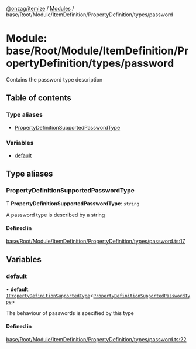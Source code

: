 [@onzag/itemize](../README.md) / [Modules](../modules.md) / base/Root/Module/ItemDefinition/PropertyDefinition/types/password

# Module: base/Root/Module/ItemDefinition/PropertyDefinition/types/password

Contains the password type description

## Table of contents

### Type aliases

- [PropertyDefinitionSupportedPasswordType](base_Root_Module_ItemDefinition_PropertyDefinition_types_password.md#propertydefinitionsupportedpasswordtype)

### Variables

- [default](base_Root_Module_ItemDefinition_PropertyDefinition_types_password.md#default)

## Type aliases

### PropertyDefinitionSupportedPasswordType

Ƭ **PropertyDefinitionSupportedPasswordType**: `string`

A password type is described by a string

#### Defined in

[base/Root/Module/ItemDefinition/PropertyDefinition/types/password.ts:17](https://github.com/onzag/itemize/blob/a24376ed/base/Root/Module/ItemDefinition/PropertyDefinition/types/password.ts#L17)

## Variables

### default

• **default**: [`IPropertyDefinitionSupportedType`](../interfaces/base_Root_Module_ItemDefinition_PropertyDefinition_types.IPropertyDefinitionSupportedType.md)<[`PropertyDefinitionSupportedPasswordType`](base_Root_Module_ItemDefinition_PropertyDefinition_types_password.md#propertydefinitionsupportedpasswordtype)\>

The behaviour of passwords is specified by this type

#### Defined in

[base/Root/Module/ItemDefinition/PropertyDefinition/types/password.ts:22](https://github.com/onzag/itemize/blob/a24376ed/base/Root/Module/ItemDefinition/PropertyDefinition/types/password.ts#L22)
